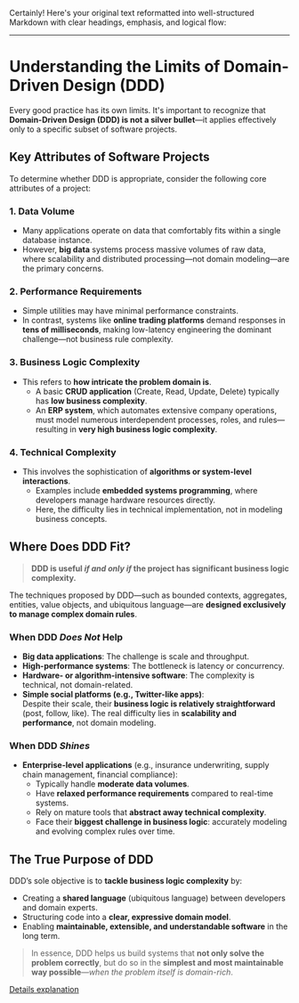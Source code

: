 Certainly! Here's your original text reformatted into well-structured Markdown with clear headings, emphasis, and logical flow:

---

# Understanding the Limits of Domain-Driven Design (DDD)

Every good practice has its own limits. It's important to recognize that **Domain-Driven Design (DDD) is not a silver bullet**—it applies effectively only to a specific subset of software projects.

## Key Attributes of Software Projects

To determine whether DDD is appropriate, consider the following core attributes of a project:

### 1. **Data Volume**
- Many applications operate on data that comfortably fits within a single database instance.
- However, **big data** systems process massive volumes of raw data, where scalability and distributed processing—not domain modeling—are the primary concerns.

### 2. **Performance Requirements**
- Simple utilities may have minimal performance constraints.
- In contrast, systems like **online trading platforms** demand responses in **tens of milliseconds**, making low-latency engineering the dominant challenge—not business rule complexity.

### 3. **Business Logic Complexity**
- This refers to **how intricate the problem domain is**.
  - A basic **CRUD application** (Create, Read, Update, Delete) typically has **low business complexity**.
  - An **ERP system**, which automates extensive company operations, must model numerous interdependent processes, roles, and rules—resulting in **very high business logic complexity**.

### 4. **Technical Complexity**
- This involves the sophistication of **algorithms or system-level interactions**.
  - Examples include **embedded systems programming**, where developers manage hardware resources directly.
  - Here, the difficulty lies in technical implementation, not in modeling business concepts.

## Where Does DDD Fit?

> **DDD is useful *if and only if* the project has significant business logic complexity.**

The techniques proposed by DDD—such as bounded contexts, aggregates, entities, value objects, and ubiquitous language—are **designed exclusively to manage complex domain rules**.

### When DDD *Does Not* Help
- **Big data applications**: The challenge is scale and throughput.
- **High-performance systems**: The bottleneck is latency or concurrency.
- **Hardware- or algorithm-intensive software**: The complexity is technical, not domain-related.
- **Simple social platforms (e.g., Twitter-like apps)**:  
  Despite their scale, their **business logic is relatively straightforward** (post, follow, like). The real difficulty lies in **scalability and performance**, not domain modeling.

### When DDD *Shines*
- **Enterprise-level applications** (e.g., insurance underwriting, supply chain management, financial compliance):
  - Typically handle **moderate data volumes**.
  - Have **relaxed performance requirements** compared to real-time systems.
  - Rely on mature tools that **abstract away technical complexity**.
  - Face their **biggest challenge in business logic**: accurately modeling and evolving complex rules over time.

## The True Purpose of DDD

DDD’s sole objective is to **tackle business logic complexity** by:
- Creating a **shared language** (ubiquitous language) between developers and domain experts.
- Structuring code into a **clear, expressive domain model**.
- Enabling **maintainable, extensible, and understandable software** in the long term.

> In essence, DDD helps us build systems that **not only solve the problem correctly**, but do so in the **simplest and most maintainable way possible**—*when the problem itself is domain-rich*.

[Details explanation](./Understanding-the-Limits-of-Domain-Driven-Design.md)